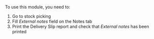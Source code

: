 To use this module, you need to:

1.  Go to stock picking
2.  Fill *External notes* field on the Notes tab
3.  Print the Delivery Slip report and check that *External notes* has
    been printed

